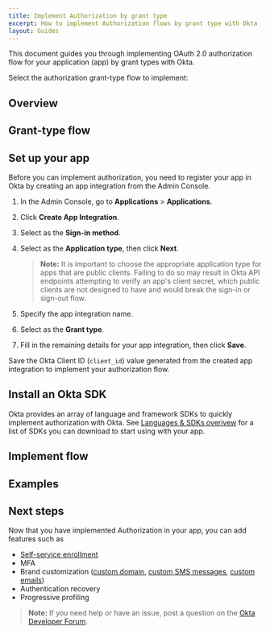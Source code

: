```yaml
---
title: Implement Authorization by grant type
excerpt: How to implement Authorization flows by grant type with Okta
layout: Guides
---
```


This document guides you through implementing OAuth 2.0 authorization flow for your application (app) by grant types with Okta.

Select the authorization grant-type flow to implement: <StackSelector />

## Overview

<StackSnippet snippet="overview" />

## Grant-type flow

<StackSnippet snippet="flow-diagram"/>

## Set up your app

Before you can implement authorization, you need to register your app in Okta by creating an app integration from the Admin Console.

<StackSelector snippet="setup-app" />

1. In the Admin Console, go to **Applications** > **Applications**.
1. Click **Create App Integration**.
1. Select **<StackSnippet snippet="sign-in-method" inline />** as the **Sign-in method**.
1. Select <StackSnippet snippet="application-type" inline /> as the **Application type**, then click **Next**.

    > **Note:** It is important to choose the appropriate application type for apps that are public clients. Failing to do so may result in Okta API endpoints attempting to verify an app's client secret, which public clients are not designed to have and would break the sign-in or sign-out flow.

1. Specify the app integration name.
1. Select <StackSnippet snippet="grant-name" inline /> as the **Grant type**.
1. Fill in the remaining details for your app integration, then click **Save**.

Save the Okta Client ID (`client_id`) value generated from the created app integration to implement your authorization flow.

## Install an Okta SDK

Okta provides an array of language and framework SDKs to quickly implement authorization with Okta. See [Languages & SDKs overivew](/code/) for a list of SDKs you can download to start using with your app.

<StackSnippet snippet="install-sdk" />

<!-- "Redirect to Auth Server" , "Flow usage" , "Exchange authorization code for token", "Scopes", "Get access token" grant-specific content -->

## Implement flow

<StackSnippet snippet="use-flow" />

<!-- ### Exchange authorization code for token -->

<!-- ### Get access token -->

## Examples

<StackSnippet snippet="examples" />

## Next steps

Now that you have implemented Authorization in your app, you can add features such as

* [Self-service enrollment](/docs/guides/set-up-self-service-registration/)
* MFA
* Brand customization ([custom domain](/docs/guides/custom-url-domain/), [custom SMS messages](/docs/guides/sms-customization/), [custom emails](/docs/guides/email-customization/))
* Authentication recovery
* Progressive profiling

> **Note:** If you need help or have an issue, post a question on the [Okta Developer Forum](https://devforum.okta.com).